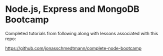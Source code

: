 # Node.js, Express and MongoDB Bootcamp

Completed tutorials from following along with lessons associated with this repo:

https://github.com/jonasschmedtmann/complete-node-bootcamp

